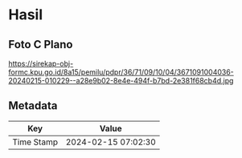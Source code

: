# Hasil

## Foto C Plano

https://sirekap-obj-formc.kpu.go.id/8a15/pemilu/pdpr/36/71/09/10/04/3671091004036-20240215-010229--a28e9b02-8e4e-494f-b7bd-2e381f68cb4d.jpg


## Metadata

| Key        | Value               |
| ---------- | ------------------- |
| Time Stamp | 2024-02-15 07:02:30 |



